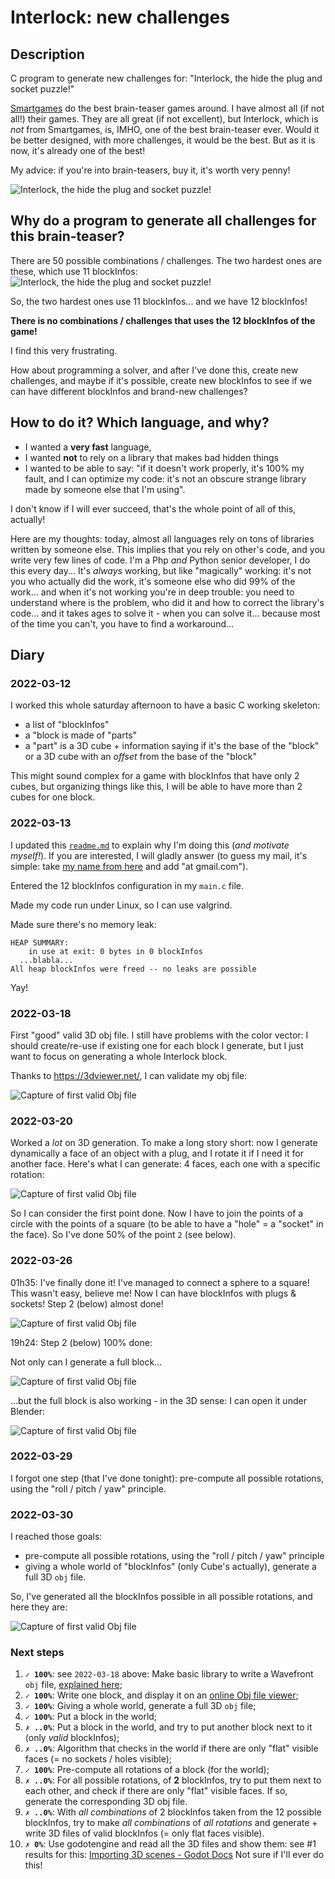 # Interlock: new challenges

## Description
C program to generate new challenges for:
"Interlock, the hide the plug and socket puzzle!"

[Smartgames](https://www.smartgames.eu/) do the best brain-teaser games around. 
I have almost all (if not all!) their games.
They are all great (if not excellent), but Interlock, which
is *not* from Smartgames, is, IMHO, one of the best brain-teaser ever.
Would it be better designed, with more challenges, it would be the best.
But as it is now, it's already one of the best!

My advice: if you're into brain-teasers, buy it, it's worth very penny!

![Interlock, the hide the plug and socket puzzle!](img/interlock-game.png)


## Why do a program to generate all challenges for this brain-teaser?
There are 50 possible combinations / challenges.
The two hardest ones are these, which use 11 blockInfos:
![Interlock, the hide the plug and socket puzzle!](img/manual-solution-49-and-50.png)

So, the two hardest ones use 11 blockInfos... and we have 12 blockInfos!

**There is no combinations / challenges that uses the 12 blockInfos of the game!**

I find this very frustrating.

How about programming a solver, and after I've done this, create new challenges,
and maybe if it's possible, create new blockInfos to see if we can have different
blockInfos and brand-new challenges?

## How to do it? Which language, and why?

- I wanted a **very fast** language,
- I wanted **not** to rely on a library that makes bad hidden things
- I wanted to be able to say: "if it doesn't work properly, it's 100% my fault,
  and I can optimize my code: it's not an obscure strange library made by 
  someone else that I'm using".

I don't know if I will ever succeed, that's the whole point of all of this, 
actually!

Here are my thoughts: today, almost all languages rely on tons of libraries
written by someone else.
This implies that you rely on other's code, and you write very few lines of 
code.
I'm a Php *and* Python senior developer, I do this every day... 
It's *always* working, but like "magically" working: it's not you who actually
did the work, it's someone else who did 99% of the work... and when it's not
working you're in deep trouble: you need to understand where is the problem,
who did it and how to correct the library's code... and it takes ages to solve
it - when you can solve it... because most of the time you can't,
you have to find a workaround...


## Diary

### 2022-03-12
I worked this whole saturday afternoon to have a basic C working skeleton:
- a list of "blockInfos"
- a "block is made of "parts"
- a "part" is a 3D cube + information saying if it's the base of the "block"
or a 3D cube with an *offset* from the base of the "block"

This might sound complex for a game with blockInfos that have only 2 cubes,
but organizing things like this, I will be able to have more than 2 cubes for 
one block.

### 2022-03-13
I updated this [`readme.md`](./readme.md) to explain why I'm doing this (*and 
motivate myself!*). If you are interested, I will gladly answer (to guess 
my mail, it's simple: take 
[my name from here](https://github.com/olivierpons/) and add "at gmail.com").

Entered the 12 blockInfos configuration in my `main.c` file.

Made my code run under Linux, so I can use valgrind.

Made sure there's no memory leak:

```
HEAP SUMMARY:
    in use at exit: 0 bytes in 0 blockInfos
  ...blabla...
All heap blockInfos were freed -- no leaks are possible
```
Yay!

### 2022-03-18
First "good" valid 3D obj file.
I still have problems with the color vector: I should 
create/re-use if existing one for each block I generate,
but I just want to focus on generating a whole Interlock
block.


Thanks to https://3dviewer.net/, I can validate my obj file:

![Capture of first valid Obj file](img/obj.file.snapshot.2022-03-18-18h25.png)

### 2022-03-20
Worked a *lot* on 3D generation. To make a long story short: now I
generate dynamically a face of an object with a plug, and I rotate it
if I need it for another face.
Here's what I can generate: 4 faces, each one with a specific rotation:

![Capture of first valid Obj file](img/obj.file.snapshot.2022-03-20.18h30.png)

So I can consider the first point done.
Now I have to join the points of a circle with the points of a square
(to be able to have a "hole" = a "socket" in the face).
So I've done 50% of the point `2` (see below).

### 2022-03-26
01h35: I've finally done it! I've managed to connect a sphere to a square!
This wasn't easy, believe me!
Now I can have blockInfos with plugs & sockets!
Step 2 (below) almost done!

![Capture of first valid Obj file](img/obj.file.snapshot.2022-03-26-01h25.png)

19h24: Step 2 (below) 100% done:

Not only can I generate a full block...

![Capture of first valid Obj file](img/obj.file.snapshot.2022-03-26-19h22.png)

...but the full block is also working - in the 3D sense: I can open it under
Blender:

![Capture of first valid Obj file](img/obj.file.snapshot.2022-03-26-19h29.png)

### 2022-03-29
I forgot one step (that I've done tonight): pre-compute all possible rotations,
using the "roll / pitch / yaw" principle.

### 2022-03-30
I reached those goals:
- pre-compute all possible rotations,
  using the "roll / pitch / yaw" principle
- giving a whole world of "blockInfos" (only Cube's actually), generate a full 
  3D `obj` file.

So, I've generated all the blockInfos possible in all possible rotations, and here
they are:

  ![Capture of first valid Obj file](img/obj.file.snapshot.2022-03-30-21h53.png)

 
### Next steps
1. **`✓ 100%`**: see `2022-03-18` above:
   Make basic library to write a Wavefront `obj` file,
   [explained here](https://en.wikipedia.org/wiki/Wavefront_.obj_file);
2. **`✓ 100%`**: Write one block, and display it on an
   [online Obj file viewer](https://www.google.com/search?q=online+obj+viewer);
3. **`✓ 100%`**: Giving a whole world, generate a full 3D `obj` file;
4. **`✓ 100%`**: Put a block in the world;
5. **`✗ ..0%`**: Put a block in the world, and try to put another block next to 
   it (only *valid* blockInfos);
6. **`✗ ..0%`**: Algorithm that checks in the world if there are only "flat" 
   visible faces (= no sockets / holes visible);
7. **`✓ 100%`**: Pre-compute all rotations of a block (for the world);
8. **`✗ ..0%`**: For all possible rotations, of **2** blockInfos, 
   try to put them next to each other, and check if there are only "flat" 
   visible faces. If so, generate the corresponding 3D obj file.
9. **`✗ ..0%`**: With *all combinations* of 2 blockInfos taken from the 12
   possible blockInfos, try to make *all combinations* of *all rotations*
   and generate + write 3D files of valid blockInfos (= only flat faces
   visible).
10. **`✗ 0%`**: Use godotengine and read all the 3D files and show them: 
    see #1 results for this:
    [Importing 3D scenes - Godot Docs](https://www.google.com/search?q=site%3Adocs.godotengine.org+%22importing+3d+scenes%22)
    Not sure if I'll ever do this!
